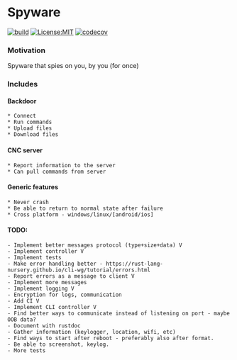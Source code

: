 # Spyware

[![build](https://travis-ci.org/talbor49/spyware.svg?branch=master)](https://travis-ci.org/talbor49/spyware)
[![License:MIT](https://img.shields.io/badge/License-MIT-green.svg)](https://opensource.org/licenses/MIT)
[![codecov](https://codecov.io/gh/talbor49/rustdoor/branch/master/graph/badge.svg)](https://codecov.io/gh/talbor49/rustdoor)

### Motivation
Spyware that spies on you, by you (for once)

### Includes
#### Backdoor
    * Connect
    * Run commands
    * Upload files
    * Download files
#### CNC server
    * Report information to the server
    * Can pull commands from server
    
#### Generic features
    * Never crash
    * Be able to return to normal state after failure
    * Cross platform - windows/linux/[android/ios]

#### TODO:
    - Implement better messages protocol (type+size+data) V
    - Implement controller V
    - Implement tests
    - Make error handling better - https://rust-lang-nursery.github.io/cli-wg/tutorial/errors.html
    - Report errors as a message to client V
    - Implement more messages
    - Implement logging V
    - Encryption for logs, communication
    - Add CI V
    - Implement CLI controller V
    - Find better ways to communicate instead of listening on port - maybe OOB data?
    - Document with rustdoc
    - Gather information (keylogger, location, wifi, etc)
    - Find ways to start after reboot - preferably also after format. 
    - Be able to screenshot, keylog.
    - More tests
